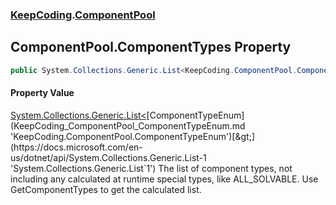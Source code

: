 ### [KeepCoding](KeepCoding.md 'KeepCoding').[ComponentPool](KeepCoding_ComponentPool.md 'KeepCoding.ComponentPool')
## ComponentPool.ComponentTypes Property
```csharp
public System.Collections.Generic.List<KeepCoding.ComponentPool.ComponentTypeEnum> ComponentTypes { get; }
```
#### Property Value
[System.Collections.Generic.List&lt;](https://docs.microsoft.com/en-us/dotnet/api/System.Collections.Generic.List-1 'System.Collections.Generic.List`1')[ComponentTypeEnum](KeepCoding_ComponentPool_ComponentTypeEnum.md 'KeepCoding.ComponentPool.ComponentTypeEnum')[&gt;](https://docs.microsoft.com/en-us/dotnet/api/System.Collections.Generic.List-1 'System.Collections.Generic.List`1')
The list of component types, not including any calculated at runtime special types, like ALL_SOLVABLE. Use GetComponentTypes to get the calculated list.  
